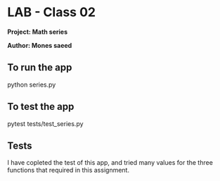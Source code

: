 
# LAB - Class 02
**Project: Math series**



**Author: Mones saeed**


## To run the app
python series.py

## To test the app
pytest tests/test_series.py
## Tests
I have copleted the test of this app, and tried many values for the three functions that required in this assignment.
